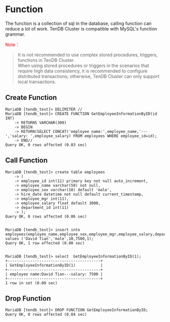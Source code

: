 # Function
The function is a collection of sql in the database, calling function can reduce a lot of work.  TenDB Cluster is compatible with MySQL's function grammar.



<font color="#dd0000">Note：</font> 
> It is not recommended to use complex stored procedures, triggers, functions in TenDB Cluster.  
When using stored procedures or triggers in the scenarios that require high data consistency, it is recommended to configure distributed transactions; otherwise, TenDB Cluster can only support local transactions.


## Create Function
```
MariaDB [tendb_test]> DELIMITER //
MariaDB [tendb_test]> CREATE FUNCTION GetEmployeeInformationByID(id INT)
    -> RETURNS VARCHAR(300)
    -> BEGIN
    -> RETURN(SELECT CONCAT('employee name:',employee_name,'---','salary: ',employee_salary) FROM employees WHERE employee_id=id);
    -> END//
Query OK, 0 rows affected (0.03 sec)
```

## Call Function
```
MariaDB [tendb_test]> create table employees
    -> (
    -> employee_id int(11) primary key not null auto_increment,
    -> employee_name varchar(50) not null,
    -> employee_sex varchar(10) default 'male',
    -> hire_date datetime not null default current_timestamp,
    -> employee_mgr int(11),
    -> employee_salary float default 3000,
    -> department_id int(11)
    -> );
Query OK, 0 rows affected (0.06 sec)


MariaDB [tendb_test]> insert into employees(employee_name,employee_sex,employee_mgr,employee_salary,department_id) values ('David Tian','male',10,7500,1);
Query OK, 1 row affected (0.00 sec)


MariaDB [tendb_test]> select  GetEmployeeInformationByID(1);
+-----------------------------------------+
| GetEmployeeInformationByID(1)           |
+-----------------------------------------+
| employee name:David Tian---salary: 7500 |
+-----------------------------------------+
1 row in set (0.00 sec)

```

## Drop Function
```
MariaDB [tendb_test]> DROP FUNCTION GetEmployeeInformationByID;
Query OK, 0 rows affected (0.04 sec)
```
